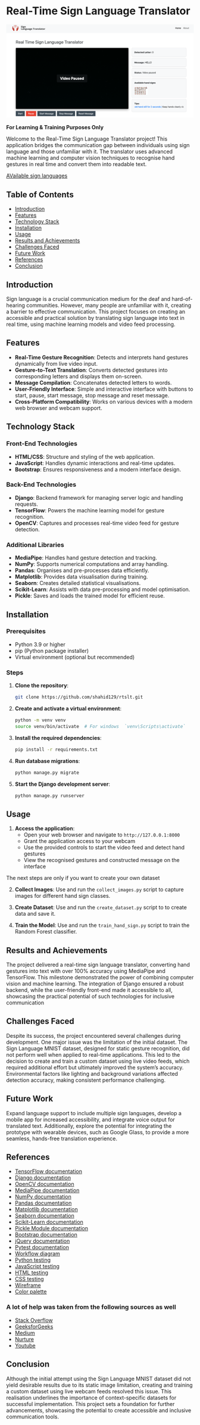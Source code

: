 # Real-Time Sign Language Translator
<!-- add an image here form static folder static/images/real_time_sign_language_translator_sample1.jpg -->
![Real-Time Sign Language Translator](static/images/real_time_sign_language_translator_home.png)

**For Learning & Training Purposes Only**

Welcome to the Real-Time Sign Language Translator project! This application bridges the communication gap between individuals using sign language and those unfamiliar with it. The translator uses advanced machine learning and computer vision techniques to recognise hand gestures in real time and convert them into readable text.

[AVailable sign languages](static/images/real_time_sign_language_translator_sample1.jpg)

## Table of Contents

- [Introduction](#introduction)
- [Features](#features)
- [Technology Stack](#technology-stack)
- [Installation](#installation)
- [Usage](#usage)
- [Results and Achievements](#results-and-achievements)
- [Challenges Faced](#challenges-faced)
- [Future Work](#future-work)
- [References](#references)
- [Conclusion](#conclusion)

## Introduction

Sign language is a crucial communication medium for the deaf and hard-of-hearing communities. However, many people are unfamiliar with it, creating a barrier to effective communication. This project focuses on creating an accessible and practical solution by translating sign language into text in real time, using machine learning models and video feed processing.

## Features

- **Real-Time Gesture Recognition**: Detects and interprets hand gestures dynamically from live video input.
- **Gesture-to-Text Translation**: Converts detected gestures into corresponding letters and displays them on-screen.
- **Message Compilation**: Concatenates detected letters to words.
- **User-Friendly Interface**: Simple and interactive interface with buttons to start, pause, start message, stop message and reset message.
- **Cross-Platform Compatibility**: Works on various devices with a modern web browser and webcam support.

## Technology Stack

### Front-End Technologies
- **HTML/CSS**: Structure and styling of the web application.
- **JavaScript**: Handles dynamic interactions and real-time updates.
- **Bootstrap**: Ensures responsiveness and a modern interface design.

### Back-End Technologies
- **Django**: Backend framework for managing server logic and handling requests.
- **TensorFlow**: Powers the machine learning model for gesture recognition.
- **OpenCV**: Captures and processes real-time video feed for gesture detection.

### Additional Libraries
- **MediaPipe**: Handles hand gesture detection and tracking.
- **NumPy**: Supports numerical computations and array handling.
- **Pandas**: Organises and pre-processes data efficiently.
- **Matplotlib**: Provides data visualisation during training.
- **Seaborn**: Creates detailed statistical visualisations.
- **Scikit-Learn**: Assists with data pre-processing and model optimisation.
- **Pickle**: Saves and loads the trained model for efficient reuse.

## Installation

### Prerequisites

- Python 3.9 or higher
- pip (Python package installer)
- Virtual environment (optional but recommended)

### Steps

1. **Clone the repository**:
    ```bash
    git clone https://github.com/shahid129/rtslt.git
    ```

2. **Create and activate a virtual environment**:
    ```bash
    python -m venv venv
    source venv/bin/activate  # For windows  `venv\Scripts\activate`
    ```

3. **Install the required dependencies**:
    ```bash
    pip install -r requirements.txt
    ```

4. **Run database migrations**:
    ```bash
    python manage.py migrate
    ```

5. **Start the Django development server**:
    ```bash
    python manage.py runserver
    ```

## Usage

1. **Access the application**:
    - Open your web browser and navigate to `http://127.0.0.1:8000`
    - Grant the application access to your webcam
    - Use the provided controls to start the video feed and detect hand gestures
    - View the recognised gestures and constructed message on the interface

The next steps are only if you want to create your own dataset

2. **Collect Images**:
    Use and run the `collect_images.py` script to capture images for different hand sign classes.

3. **Create Dataset**:
    Use and run the `create_dataset.py` script to to create data and save it.

4. **Train the Model**:
    Use and run the `train_hand_sign.py` script to train the Random Forest classifier.

## Results and Achievements
The project delivered a real-time sign language translator, converting hand gestures into text with over 100% accuracy using MediaPipe and TensorFlow. This milestone demonstrated the power of combining computer vision and machine learning. The integration of Django ensured a robust backend, while the user-friendly front-end made it accessible to all, showcasing the practical potential of such technologies for inclusive communication

## Challenges Faced
Despite its success, the project encountered several challenges during development. One major issue was the limitation of the initial dataset. The Sign Language MNIST dataset, designed for static gesture recognition, did not perform well when applied to real-time applications. This led to the decision to create and train a custom dataset using live video feeds, which required additional effort but ultimately improved the system’s accuracy. Environmental factors like lighting and background variations affected detection accuracy, making consistent performance challenging.

## Future Work
Expand language support to include multiple sign languages, develop a mobile app for increased accessibility, and integrate voice output for translated text. Additionally, explore the potential for integrating the prototype with wearable devices, such as Google Glass, to provide a more seamless, hands-free translation experience.

## References

- [TensorFlow documentation](https://www.tensorflow.org/)
- [Django documentation](https://docs.djangoproject.com/)
- [OpenCV documentation](https://docs.opencv.org/)
- [MediaPipe documentation](https://mediapipe.dev/)
- [NumPy documentation](https://numpy.org/doc/)
- [Pandas documentation](https://pandas.pydata.org/docs/)
- [Matplotlib documentation](https://matplotlib.org/stable/contents.html)
- [Seaborn documentation](https://seaborn.pydata.org/)
- [Scikit-Learn documentation](https://scikit-learn.org/stable/)
- [Pickle Module documentation](https://docs.python.org/3/library/pickle.html)
- [Bootstrap documentation](https://getbootstrap.com/docs/)
- [jQuery documentation](https://api.jquery.com/)
- [Pytest documentation](https://docs.pytest.org/en/stable/)
- [Workflow diagram](https://app.diagrams.net/)
- [Python testing](https://pep8ci.herokuapp.com/)
- [JavaScript testing](https://jshint.com/)
- [HTML testing](https://validator.w3.org/nu/)
- [CSS testing](https://jigsaw.w3.org/css-validator/)
- [Wireframe](https://wireframe.cc/)
- [Color palette](https://coolors.co/)


### A lot of help was taken from the following sources as well
- [Stack Overflow](https://stackoverflow.com/)
- [GeeksforGeeks](https://www.geeksforgeeks.org/)
- [Medium](https://medium.com/tag/machine-learning)
- [Nurture](https://www.nature.com/articles/s41598-023-43852-x)
- [Youtube](https://www.youtube.com/)

## Conclusion
Although the initial attempt using the Sign Language MNIST dataset did not yield desirable results due to its static image limitation, creating and training a custom dataset using live webcam feeds resolved this issue. This realisation underlines the importance of context-specific datasets for successful implementation. This project sets a foundation for further advancements, showcasing the potential to create accessible and inclusive communication tools.